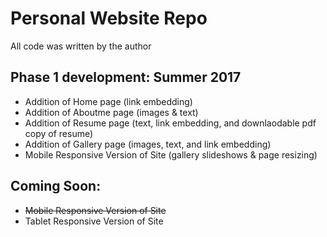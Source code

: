 # Personal Website Repo
  All code was written by the author

## Phase 1 development: Summer 2017
  * Addition of Home page (link embedding)
  * Addition of Aboutme page (images & text)
  * Addition of Resume page (text, link embedding, and downlaodable pdf copy of resume)
  * Addition of Gallery page (images, text, and link embedding)
  * Mobile Responsive Version of Site (gallery slideshows & page resizing)

## Coming Soon: 
  * ~~Mobile Responsive Version of Site~~ 
  * Tablet Responsive Version of Site
 
